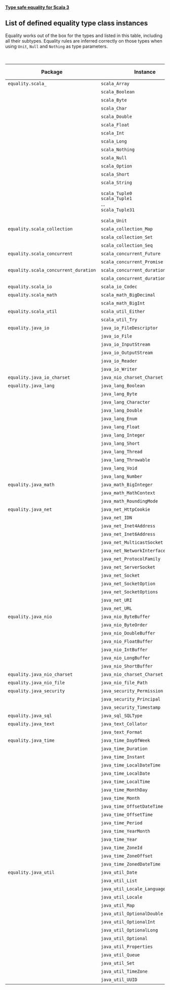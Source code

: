 **[Type safe equality for Scala 3](https://github.com/antognini/type-safe-equality)**

## List of defined equality type class instances

Equality works out of the box for the types and listed in this table, including all their subtypes.
Equality rules are inferred correctly on those types when using `Unit`, `Null` and `Nothing` as type parameters.

<br/>


| Package                              | Instance                                                         | Type class | Equality for type                                                                                                                                         |
|--------------------------------------|------------------------------------------------------------------|------------|-----------------------------------------------------------------------------------------------------------------------------------------------------------|
| `equality.scala_`                    | `scala_Array`                                                    | Eq         | [scala.Array](https://scala-lang.org/api/3.x/scala/Array.html)                                                                                            |
|                                      | `scala_Boolean`                                                  | Eq         | [scala.Boolean](https://scala-lang.org/api/3.x/scala/Boolean.html)                                                                                        |
|                                      | `scala_Byte`                                                     | Eq         | [scala.Byte](https://scala-lang.org/api/3.x/scala/Byte.html)                                                                                              |
|                                      | `scala_Char`                                                     | Eq         | [scala.Char](https://scala-lang.org/api/3.x/scala/Char.html)                                                                                              |
|                                      | `scala_Double`                                                   | Eq         | [scala.Double](https://scala-lang.org/api/3.x/scala/Double.html)                                                                                          |
|                                      | `scala_Float`                                                    | Eq         | [scala.Float](https://scala-lang.org/api/3.x/scala/Float.html)                                                                                            |
|                                      | `scala_Int`                                                      | Eq         | [scala.Int](https://scala-lang.org/api/3.x/scala/Int.html)                                                                                                |
|                                      | `scala_Long`                                                     | Eq         | [scala.Long](https://scala-lang.org/api/3.x/scala/Long.html)                                                                                              |
|                                      | `scala_Nothing`                                                  | Eq         | [scala.Nothing](https://scala-lang.org/api/3.x/scala/Nothing.html)                                                                                        |
|                                      | `scala_Null`                                                     | Eq         | [scala.Null](https://scala-lang.org/api/3.x/scala/Null.html)                                                                                              |
|                                      | `scala_Option`                                                   | Eq         | [scala.Option](https://scala-lang.org/api/3.x/scala/Option.html)                                                                                          |
|                                      | `scala_Short`                                                    | Eq         | [scala.Short](https://scala-lang.org/api/3.x/scala/Short.html)                                                                                            |
|                                      | `scala_String`                                                   | Eq         | [scala.String](https://docs.oracle.com/en/java/javase/11/docs/api/java.base/java/lang/String.html)                                                        |
|                                      | `scala_Tuple0` <br/>`scala_Tuple1`<br/> ... <br/>`scala_Tuple31` | Eq         | [scala.EmptyTuple](https://scala-lang.org/api/3.x/scala/EmptyTuple$.html) <br/> `T1 *: EmptyTuple` <br/> ... <br/> `T1 *: T2 *: ... *: T31 *: EmptyTuple` |
|                                      | `scala_Unit`                                                     | Eq         | [scala.Unit](https://scala-lang.org/api/3.x/scala/Unit.html)                                                                                              |
| `equality.scala_collection`          | `scala_collection_Map`                                           | Eq         | [scala.collection.Map](https://scala-lang.org/api/3.x/scala/collection/Map.html)                                                                          |
|                                      | `scala_collection_Set`                                           | Eq         | [scala.collection.Set](https://scala-lang.org/api/3.x/scala/collection/Set.html)                                                                          |
|                                      | `scala_collection_Seq`                                           | Eq         | [scala.collection.Seq](https://scala-lang.org/api/3.x/scala/collection/Seq.html)                                                                          |
| `equality.scala_concurrent`          | `scala_concurrent_Future`                                        | EqRef      | [scala.concurrent.Future](https://scala-lang.org/api/3.x/scala/concurrent/Future.html)                                                                    |
|                                      | `scala_concurrent_Promise`                                       | EqRef      | [scala.concurrent.Promise](https://scala-lang.org/api/3.x/scala/concurrent/Promise.html)                                                                  |
| `equality.scala_concurrent_duration` | `scala_concurrent_duration_Deadline`                             | Eq         | [scala.concurrent.duration.Deadline](https://scala-lang.org/api/3.x/scala/concurrent/duration/Deadline.html)                                              |
|                                      | `scala_concurrent_duration_Duration`                             | Eq         | [scala.concurrent.duration.Duration](https://scala-lang.org/api/3.x/scala/concurrent/duration/Duration.html)                                              |
| `equality.scala_io`                  | `scala_io_Codec`                                                 | Eq         | [scala.io_Codec](https://scala-lang.org/api/3.x/scala/io/Codec.html)                                                                                      |
| `equality.scala_math`                | `scala_math_BigDecimal`                                          | Eq         | [scala.math.BigDecimal](https://scala-lang.org/api/3.x/scala/math/BigDecimal.html)                                                                        |
|                                      | `scala_math_BigInt`                                              | Eq         | [scala.math.BigInt](https://scala-lang.org/api/3.x/scala/math/BigInt.html)                                                                                |
| `equality.scala_util`                | `scala_util_Either`                                              | Eq         | [scala.util.Either](https://scala-lang.org/api/3.x/scala/util/Either.html)                                                                                |
|                                      | `scala_util_Try`                                                 | Eq         | [scala.util.Try](https://scala-lang.org/api/3.x/scala/util/Try.html)                                                                                      |
| `equality.java_io`                   | `java_io_FileDescriptor`                                         | Eq         | [java.io.FileDescriptor](https://docs.oracle.com/en/java/javase/11/docs/api/java.base/java/io/FileDescriptor.html)                                        |
|                                      | `java_io_File`                                                   | Eq         | [java.io.File](https://docs.oracle.com/en/java/javase/11/docs/api/java.base/java/io/File.html)                                                            |
|                                      | `java_io_InputStream`                                            | EqRef      | [java.io.InputStream](https://docs.oracle.com/en/java/javase/11/docs/api/java.base/java/io/InputStream.html)                                              |
|                                      | `java_io_OutputStream`                                           | EqRef      | [java.io.OutputStream](https://docs.oracle.com/en/java/javase/11/docs/api/java.base/java/io/OutputStream.html)                                            |
|                                      | `java_io_Reader`                                                 | EqRef      | [java.io.Reader](https://docs.oracle.com/en/java/javase/11/docs/api/java.base/java/io/Reader.html)                                                        |
|                                      | `java_io_Writer`                                                 | EqRef      | [java.io.Writer](https://docs.oracle.com/en/java/javase/11/docs/api/java.base/java/io/Writer.html)                                                        |
| `equality.java_io_charset`           | `java_nio_charset_Charset`                                       | Eq         | [java.nio.charset.Charset](https://docs.oracle.com/en/java/javase/11/docs/api/java.base/java/nio/charset/Charset.html)                                    |
| `equality.java_lang`                 | `java_lang_Boolean`                                              | Eq         | [java.lang.Boolean](https://docs.oracle.com/en/java/javase/11/docs/api/java.base/java/lang/Boolean.html)                                                  |
|                                      | `java_lang_Byte`                                                 | Eq         | [java.lang.Byte](https://docs.oracle.com/en/java/javase/11/docs/api/java.base/java/lang/Byte.html)                                                        |
|                                      | `java_lang_Character`                                            | Eq         | [java.lang.Character](https://docs.oracle.com/en/java/javase/11/docs/api/java.base/java/lang/Character.html)                                              |
|                                      | `java_lang_Double`                                               | Eq         | [java.lang.Double](https://docs.oracle.com/en/java/javase/11/docs/api/java.base/java/lang/Double.html)                                                    |
|                                      | `java_lang_Enum`                                                 | Eq         | [java.lang.Enum](https://docs.oracle.com/en/java/javase/11/docs/api/java.base/java/lang/Enum.html)                                                        |
|                                      | `java_lang_Float`                                                | Eq         | [java.lang.Float](https://docs.oracle.com/en/java/javase/11/docs/api/java.base/java/lang/Float.html)                                                      |
|                                      | `java_lang_Integer`                                              | Eq         | [java.lang.Integer](https://docs.oracle.com/en/java/javase/11/docs/api/java.base/java/lang/Integer.html)                                                  |
|                                      | `java_lang_Short`                                                | Eq         | [java.lang.Short](https://docs.oracle.com/en/java/javase/11/docs/api/java.base/java/lang/Short.html)                                                      |
|                                      | `java_lang_Thread`                                               | EqRef      | [java.lang.Thread](https://docs.oracle.com/en/java/javase/11/docs/api/java.base/java/lang/Thread.html)                                                    |
|                                      | `java_lang_Throwable`                                            | EqRef      | [java.lang.Throwable](https://docs.oracle.com/en/java/javase/11/docs/api/java.base/java/lang/Throwable.html)                                              |
|                                      | `java_lang_Void`                                                 | Eq         | [java.lang.Void](https://docs.oracle.com/en/java/javase/11/docs/api/java.base/java/lang/Void.html)                                                        |
|                                      | `java_lang_Number`                                               | Eq         | [java.lang.Number](https://docs.oracle.com/en/java/javase/11/docs/api/java.base/java/lang/Number.html)                                                    |
| `equality.java_math`                 | `java_math_BigInteger`                                           | Eq         | [java.math.BigInteger](https://docs.oracle.com/en/java/javase/11/docs/api/java.base/java/math/BigInteger.html)                                            |
|                                      | `java_math_MathContext`                                          | Eq         | [java.math.MathContext](https://docs.oracle.com/en/java/javase/11/docs/api/java.base/java/math/MathContext.html)                                          |
|                                      | `java_math_RoundingMode`                                         | Eq         | [java.math.RoundingMode](https://docs.oracle.com/en/java/javase/11/docs/api/java.base/java/math/RoundingMode.html)                                        |
| `equality.java_net`                  | `java_net_HttpCookie`                                            | Eq         | [java.net.HttpCookie](https://docs.oracle.com/en/java/javase/11/docs/api/java.base/java/net/HttpCookie.html)                                              |
|                                      | `java_net_IDN`                                                   | EqRef      | [java.net.IDN](https://docs.oracle.com/en/java/javase/11/docs/api/java.base/java/net/IDN.html)                                                            |
|                                      | `java_net_Inet4Address`                                          | Eq         | [java.net.Inet4Address](https://docs.oracle.com/en/java/javase/11/docs/api/java.base/java/net/Inet4Address.html)                                          |
|                                      | `java_net_Inet6Address`                                          | Eq         | [java.net.Inet6Address](https://docs.oracle.com/en/java/javase/11/docs/api/java.base/java/net/Inet6Address.html)                                          |
|                                      | `java_net_MulticastSocket`                                       | EqRef      | [java.net.MulticastSocket](https://docs.oracle.com/en/java/javase/11/docs/api/java.base/java/net/MulticastSocket.html)                                    |
|                                      | `java_net_NetworkInterface`                                      | Eq         | [java.net.NetworkInterface](https://docs.oracle.com/en/java/javase/11/docs/api/java.base/java/net/NetworkInterface.html)                                  |
|                                      | `java_net_ProtocolFamily`                                        | Eq         | [java.net.ProtocolFamily](https://docs.oracle.com/en/java/javase/11/docs/api/java.base/java/net/ProtocolFamily.html)                                      |
|                                      | `java_net_ServerSocket`                                          | EqRef      | [java.net.ServerSocket](https://docs.oracle.com/en/java/javase/11/docs/api/java.base/java/net/ServerSocket.html)                                          |
|                                      | `java_net_Socket`                                                | EqRef      | [java.net.Socket](https://docs.oracle.com/en/java/javase/11/docs/api/java.base/java/net/Socket.html)                                                      |
|                                      | `java_net_SocketOption`                                          | Eq         | [java.net.SocketOption](https://docs.oracle.com/en/java/javase/11/docs/api/java.base/java/net/SocketOption.html)                                          |
|                                      | `java_net_SocketOptions`                                         | Eq         | [java.net.SocketOptions](https://docs.oracle.com/en/java/javase/11/docs/api/java.base/java/net/SocketOptions.html)                                        |
|                                      | `java_net_URI`                                                   | Eq         | [java.net.URI](https://docs.oracle.com/en/java/javase/11/docs/api/java.base/java/net/URI.html)                                                            |
|                                      | `java_net_URL`                                                   | Eq         | [java.net.URL](https://docs.oracle.com/en/java/javase/11/docs/api/java.base/java/net/URL.html)                                                            |
| `equality.java_nio`                  | `java_nio_ByteBuffer`                                            | Eq         | [java.nio.ByteBuffer](https://docs.oracle.com/en/java/javase/11/docs/api/java.base/java/nio/ByteBuffer.html)                                              |
|                                      | `java_nio_ByteOrder`                                             | Eq         | [java.nio.ByteOrder](https://docs.oracle.com/en/java/javase/11/docs/api/java.base/java/nio/ByteOrder.html)                                                |
|                                      | `java_nio_DoubleBuffer`                                          | Eq         | [java.nio.DoubleBuffer](https://docs.oracle.com/en/java/javase/11/docs/api/java.base/java/nio/DoubleBuffer.html)                                          |
|                                      | `java_nio_FloatBuffer`                                           | Eq         | [java.nio.FloatBuffer](https://docs.oracle.com/en/java/javase/11/docs/api/java.base/java/nio/FloatBuffer.html)                                            |
|                                      | `java_nio_IntBuffer`                                             | Eq         | [java.nio.IntBuffer](https://docs.oracle.com/en/java/javase/11/docs/api/java.base/java/nio/IntBuffer.html)                                                |
|                                      | `java_nio_LongBuffer`                                            | Eq         | [java.nio.LongBuffer](https://docs.oracle.com/en/java/javase/11/docs/api/java.base/java/nio/LongBuffer.html)                                              |
|                                      | `java_nio_ShortBuffer`                                           | Eq         | [java.nio.ShortBuffer](https://docs.oracle.com/en/java/javase/11/docs/api/java.base/java/nio/ShortBuffer.html)                                            |
| `equality.java_nio_charset`          | `java_nio_charset_Charset`                                       | Eq         | [java.nio.charset.Charset](https://docs.oracle.com/en/java/javase/11/docs/api/java.base/java/nio/charset/Charset.html)                                    |
| `equality.java_nio_file`             | `java_nio_file_Path`                                             | Eq         | [java.nio.file.Path](https://docs.oracle.com/en/java/javase/11/docs/api/java.base/java/nio/file/Path.html)                                                |
| `equality.java_security`             | `java_security_Permission`                                       | Eq         | [java.security.Permission](https://docs.oracle.com/en/java/javase/11/docs/api/java.base/java/security/Permission.html)                                    |
|                                      | `java_security_Principal`                                        | Eq         | [java.security.Principal](https://docs.oracle.com/en/java/javase/11/docs/api/java.base/java/security/Principal.html)                                      |
|                                      | `java_security_Timestamp`                                        | Eq         | [java.security.Timestamp](https://docs.oracle.com/en/java/javase/11/docs/api/java.base/java/security/Timestamp.html)                                      |
| `equality.java_sql`                  | `java_sql_SQLType `                                              | Eq         | [java.sql.SQLType](https://docs.oracle.com/en/java/javase/11/docs/api/java.sql/java/sql/SQLType.html)                                                     |
| `equality.java_text`                 | `java_text_Collator`                                             | Eq         | [java.text.Collator](https://docs.oracle.com/en/java/javase/11/docs/api/java.base/java/text/Collator.html)                                                |
|                                      | `java_text_Format`                                               | Eq         | [java.text.Format](https://docs.oracle.com/en/java/javase/11/docs/api/java.base/java/text/Format.html)                                                    |
| `equality.java_time`                 | `java_time_DayOfWeek`                                            | Eq         | [java.time.DayOfWeek](https://docs.oracle.com/en/java/javase/11/docs/api/java.base/java/time/DayOfWeek.html)                                              |
|                                      | `java_time_Duration`                                             | Eq         | [java.time.Duration](https://docs.oracle.com/en/java/javase/11/docs/api/java.base/java/time/Duration.html)                                                |
|                                      | `java_time_Instant`                                              | Eq         | [java.time.Instant](https://docs.oracle.com/en/java/javase/11/docs/api/java.base/java/time/Instant.html)                                                  |
|                                      | `java_time_LocalDateTime`                                        | Eq         | [java.time.LocalDateTime](https://docs.oracle.com/en/java/javase/11/docs/api/java.base/java/time/LocalDateTime.html)                                      |
|                                      | `java_time_LocalDate`                                            | Eq         | [java.time.LocalDate](https://docs.oracle.com/en/java/javase/11/docs/api/java.base/java/time/LocalDate.html)                                              |
|                                      | `java_time_LocalTime`                                            | Eq         | [java.time.LocalTime](https://docs.oracle.com/en/java/javase/11/docs/api/java.base/java/time/LocalTime.html)                                              |
|                                      | `java_time_MonthDay`                                             | Eq         | [java.time.MonthDay](https://docs.oracle.com/en/java/javase/11/docs/api/java.base/java/time/MonthDay.html)                                                |
|                                      | `java_time_Month`                                                | Eq         | [java.time.Month](https://docs.oracle.com/en/java/javase/11/docs/api/java.base/java/time/Month.html)                                                      |
|                                      | `java_time_OffsetDateTime`                                       | Eq         | [java.time.OffsetDateTime](https://docs.oracle.com/en/java/javase/11/docs/api/java.base/java/time/OffsetDateTime.html)                                    |
|                                      | `java_time_OffsetTime`                                           | Eq         | [java.time.OffsetTime](https://docs.oracle.com/en/java/javase/11/docs/api/java.base/java/time/OffsetTime.html)                                            |
|                                      | `java_time_Period`                                               | Eq         | [java.time.Period](https://docs.oracle.com/en/java/javase/11/docs/api/java.base/java/time/Period.html)                                                    |
|                                      | `java_time_YearMonth`                                            | Eq         | [java.time.YearMonth](https://docs.oracle.com/en/java/javase/11/docs/api/java.base/java/time/YearMonth.html)                                              |
|                                      | `java_time_Year`                                                 | Eq         | [java.time.Year](https://docs.oracle.com/en/java/javase/11/docs/api/java.base/java/time/Year.html)                                                        |
|                                      | `java_time_ZoneId`                                               | Eq         | [java.time.ZoneId](https://docs.oracle.com/en/java/javase/11/docs/api/java.base/java/time/ZoneId.html)                                                    |
|                                      | `java_time_ZoneOffset`                                           | Eq         | [java.time.ZoneOffset](https://docs.oracle.com/en/java/javase/11/docs/api/java.base/java/time/ZoneOffset.html)                                            |
|                                      | `java_time_ZonedDateTime`                                        | Eq         | [java.time.ZonedDateTime](https://docs.oracle.com/en/java/javase/11/docs/api/java.base/java/time/ZonedDateTime.html)                                      |
| `equality.java_util`                 | `java_util_Date`                                                 | Eq         | [java.util.Date](https://docs.oracle.com/en/java/javase/11/docs/api/java.base/java/util/Date.html)                                                        |
|                                      | `java_util_List`                                                 | Eq         | [java.util.List](https://docs.oracle.com/en/java/javase/11/docs/api/java.base/java/util/List.html)                                                        |                                                           
|                                      | `java_util_Locale_LanguageRange`                                 | Eq         | [java.util.Locale.LanguageRange](https://docs.oracle.com/en/java/javase/11/docs/api/java.base/java/util/Locale.LanguageRange.html)                        |
|                                      | `java_util_Locale`                                               | Eq         | [java.util.Locale](https://docs.oracle.com/en/java/javase/11/docs/api/java.base/java/util/Locale.html)                                                    |
|                                      | `java_util_Map`                                                  | Eq         | [java.util.Map](https://docs.oracle.com/en/java/javase/11/docs/api/java.base/java/util/Map.html)                                                          |
|                                      | `java_util_OptionalDouble`                                       | Eq         | [java.util.OptionalDouble](https://docs.oracle.com/en/java/javase/11/docs/api/java.base/java/util/OptionalDouble.html)                                    |                                                           
|                                      | `java_util_OptionalInt`                                          | Eq         | [java.util.OptionalInt](https://docs.oracle.com/en/java/javase/11/docs/api/java.base/java/util/OptionalInt.html)                                          |                                                           
|                                      | `java_util_OptionalLong`                                         | Eq         | [java.util.OptionalLong](https://docs.oracle.com/en/java/javase/11/docs/api/java.base/java/util/OptionalLong.html)                                        |                                                           
|                                      | `java_util_Optional`                                             | Eq         | [java.util.Optional](https://docs.oracle.com/en/java/javase/11/docs/api/java.base/java/util/Optional.html)                                                |                                                           
|                                      | `java_util_Properties`                                           | Eq         | [java.util.Properties](https://docs.oracle.com/en/java/javase/11/docs/api/java.base/java/util/Properties.html)                                            |
|                                      | `java_util_Queue`                                                | Eq         | [java.util.Queue](https://docs.oracle.com/en/java/javase/11/docs/api/java.base/java/util/Queue.html)                                                      |                                                           
|                                      | `java_util_Set`                                                  | Eq         | [java.util.Set](https://docs.oracle.com/en/java/javase/11/docs/api/java.base/java/util/Set.html)                                                          |                                                           
|                                      | `java_util_TimeZone`                                             | Eq         | [java.util.TimeZone](https://docs.oracle.com/en/java/javase/11/docs/api/java.base/java/util/TimeZone.html)                                                |
|                                      | `java_util_UUID`                                                 | Eq         | [java.util.UUID](https://docs.oracle.com/en/java/javase/11/docs/api/java.base/java/util/UUID.html)                                                        |
